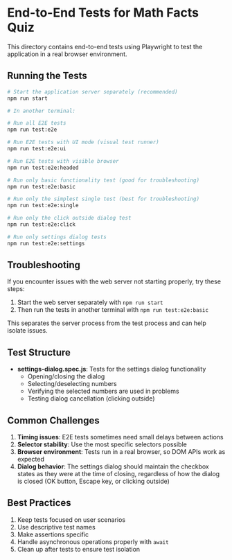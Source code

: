 # End-to-End Tests for Math Facts Quiz

This directory contains end-to-end tests using Playwright to test the application in a real browser environment.

## Running the Tests

```bash
# Start the application server separately (recommended)
npm run start

# In another terminal:

# Run all E2E tests
npm run test:e2e

# Run E2E tests with UI mode (visual test runner)
npm run test:e2e:ui

# Run E2E tests with visible browser
npm run test:e2e:headed

# Run only basic functionality test (good for troubleshooting)
npm run test:e2e:basic

# Run only the simplest single test (best for troubleshooting)
npm run test:e2e:single

# Run only the click outside dialog test
npm run test:e2e:click

# Run only settings dialog tests
npm run test:e2e:settings
```

## Troubleshooting

If you encounter issues with the web server not starting properly, try these steps:

1. Start the web server separately with `npm run start`
2. Then run the tests in another terminal with `npm run test:e2e:basic`

This separates the server process from the test process and can help isolate issues.

## Test Structure

- **settings-dialog.spec.js**: Tests for the settings dialog functionality
  - Opening/closing the dialog
  - Selecting/deselecting numbers
  - Verifying the selected numbers are used in problems
  - Testing dialog cancellation (clicking outside)

## Common Challenges

1. **Timing issues**: E2E tests sometimes need small delays between actions
2. **Selector stability**: Use the most specific selectors possible
3. **Browser environment**: Tests run in a real browser, so DOM APIs work as expected
4. **Dialog behavior**: The settings dialog should maintain the checkbox states as they were at the time of closing, regardless of how the dialog is closed (OK button, Escape key, or clicking outside)

## Best Practices

1. Keep tests focused on user scenarios
2. Use descriptive test names
3. Make assertions specific
4. Handle asynchronous operations properly with `await`
5. Clean up after tests to ensure test isolation
